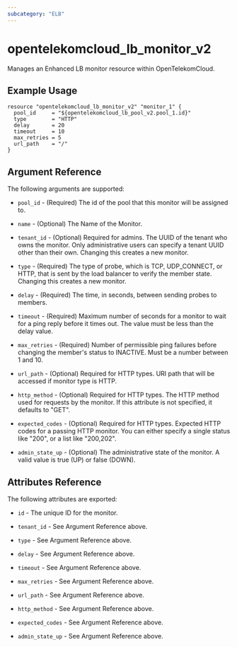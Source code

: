 ```yaml
---
subcategory: "ELB"
---
```


# opentelekomcloud_lb_monitor_v2

Manages an Enhanced LB monitor resource within OpenTelekomCloud.

## Example Usage

```hcl
resource "opentelekomcloud_lb_monitor_v2" "monitor_1" {
  pool_id     = "${opentelekomcloud_lb_pool_v2.pool_1.id}"
  type        = "HTTP"
  delay       = 20
  timeout     = 10
  max_retries = 5
  url_path    = "/"
}
```

## Argument Reference

The following arguments are supported:

* `pool_id` - (Required) The id of the pool that this monitor will be assigned to.

* `name` - (Optional) The Name of the Monitor.

* `tenant_id` - (Optional) Required for admins. The UUID of the tenant who owns
  the monitor.  Only administrative users can specify a tenant UUID
  other than their own. Changing this creates a new monitor.

* `type` - (Required) The type of probe, which is TCP, UDP_CONNECT, or HTTP,
  that is sent by the load balancer to verify the member state. Changing this
  creates a new monitor.

* `delay` - (Required) The time, in seconds, between sending probes to members.

* `timeout` - (Required) Maximum number of seconds for a monitor to wait for a
  ping reply before it times out. The value must be less than the delay value.

* `max_retries` - (Required) Number of permissible ping failures before
  changing the member's status to INACTIVE. Must be a number between 1 and 10.

* `url_path` - (Optional) Required for HTTP types. URI path that will be
  accessed if monitor type is HTTP.

* `http_method` - (Optional) Required for HTTP types. The HTTP method used
  for requests by the monitor. If this attribute is not specified, it
  defaults to "GET".

* `expected_codes` - (Optional) Required for HTTP types. Expected HTTP codes
  for a passing HTTP monitor. You can either specify a single status like
  "200", or a list like "200,202".

* `admin_state_up` - (Optional) The administrative state of the monitor.
  A valid value is true (UP) or false (DOWN).


## Attributes Reference

The following attributes are exported:

* `id` - The unique ID for the monitor.

* `tenant_id` - See Argument Reference above.

* `type` - See Argument Reference above.

* `delay` - See Argument Reference above.

* `timeout` - See Argument Reference above.

* `max_retries` - See Argument Reference above.

* `url_path` - See Argument Reference above.

* `http_method` - See Argument Reference above.

* `expected_codes` - See Argument Reference above.

* `admin_state_up` - See Argument Reference above.
